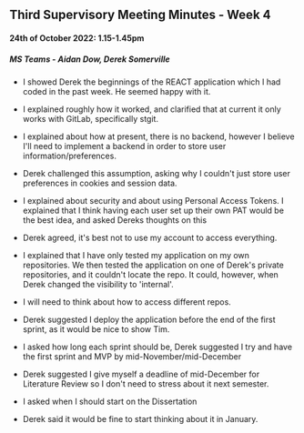 ## Third Supervisory Meeting Minutes - Week 4
#### 24th of October 2022: 1.15-1.45pm
##### MS Teams - Aidan Dow, Derek Somerville

* I showed Derek the beginnings of the REACT application which I had coded in the past week. He seemed happy with it.
* I explained roughly how it worked, and clarified that at current it only works with GitLab, specifically stgit.
* I explained about how at present, there is no backend, however I believe I'll need to implement a backend in order to store user information/preferences. 
* Derek challenged this assumption, asking why I couldn't just store user preferences in cookies and session data.
* I explained about security and about using Personal Access Tokens. I explained that I think having each user set up their own PAT would be the best idea, and asked Dereks thoughts on this
* Derek agreed, it's best not to use my account to access everything.
* I explained that I have only tested my application on my own repositories. We then tested the application on one of Derek's private repositories, and it couldn't locate the repo. It could, however, when Derek changed the visibility to 'internal'. 
* I will need to think about how to access different repos.

* Derek suggested I deploy the application before the end of the first sprint, as it would be nice to show Tim.
* I asked how long each sprint should be, Derek suggested I try and have the first sprint and MVP by mid-November/mid-December

* Derek suggested I give myself a deadline of mid-December for Literature Review so I don't need to stress about it next semester.
* I asked when I should start on the Dissertation
* Derek said it would be fine to start thinking about it in January.